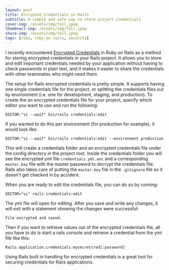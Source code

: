 ```yaml
---
layout: post
title: Encrypted Credentials in Rails
subtitle: A simple and safe way to store project credentials
cover-img: /assets/img/fall.jpeg
thumbnail-img: /assets/img/fall.jpeg
share-img: /assets/img/fall.jpeg
tags: [ruby, ruby_on_rails, security]
---
```


I recently encountered [Encrypted Credentials](https://edgeguides.rubyonrails.org/security.html#custom-credentials) in Ruby on Rails as a method for storing encrypted credentials in your Rails project. It allows you to store and edit important credentials needed by your application without having to check passwords in plain text, and it makes it easier to share the credentials with other teammates who might need them.

The setup for Rails encrypted credentials is pretty simple. It supports having one single credentials file for the project, or splitting the credentials files out by environment (i.e. one for development, staging, and production). To create the an encrypted credentials file for your project, specify which editor you want to use and run the following:
```
EDITOR:"vi --wait" bin/rails credentials:edit
```

If you wanted to do this per environment (for production for example), it would look like:
```
EDITOR:"vi --wait" bin/rails credentials:edit --environment production
```
This will create a credentials folder and an encrypted credentials file under the config directory in the project root. Inside the credentials folder you will see the encrypted yml file `credentials.yml.enc` and a corresponding `master.key` file with the master password to decrypt the credentials file. Rails also takes care of putting the `master.key` file in the `.gitignore` file so it doesn't get checked in by accident.

When you are ready to edit the credentials file, you can do so by running:
```
EDITOR="vi" rails credentials:edit
```
The yml file will open for editing. After you save and write any changes, it will exit with a statement showing the changes were successful:
```
File encrypted and saved.
```

Then if you want to retrieve values out of the encrypted credentials file, all you have to do is start a rails console and retrieve a credential from the yml file like this:
```
Rails.application.credentials.mysecretcred[:password]
```

Using Rails built in handling for encrypted credentials is a great tool for securing credentials for Rails applications.
